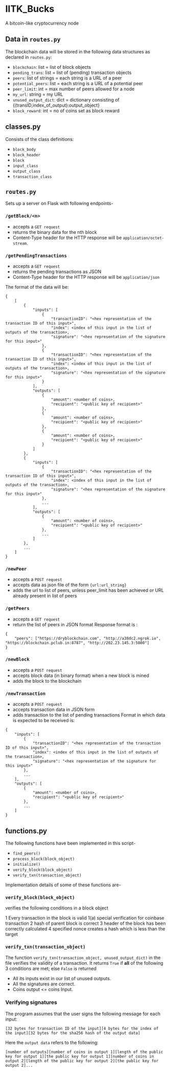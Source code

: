 # IITK_Bucks
A bitcoin-like cryptocurrency node

## Data in `routes.py`
The blockchain data will be stored in the following data structures as declared in `routes.py`:

* `blockchain`: list = list of block objects
* `pending_trans`: list = list of (pending) transaction objects
* `peers`: list of strings = each string is a URL of a peer
* `potential_peers`: list = each string is a URL of a potential peer
* `peer_limit`: int = max number of peers allowed for a node
* `my_url`: string = my URL
* `unused_output_dict`: dict = dictionary consisting of {(transID,index_of_output):output_object}
* `block_reward`: int = no of coins set as block reward

## classes.py 

Consists of the class definitions:

* `block_body`
* `block_header`
* `block`
* `input_class` 
* `output_class`
* `transaction_class`


## `routes.py`

Sets up a server on Flask with following endpoints- 

### `/getBlock/<n>`

* accepts a `GET request` 
* returns the binary data for the nth block 
* Content-Type header for the HTTP response will be `application/octet-stream`.

### `/getPendingTransactions`

* accepts a `GET request` 
* returns the pending transactions as JSON
* Content-Type header for the HTTP response will be `application/json` 

The format of the data will be:
```
{
    [
        {
            "inputs": [
                {
                    "transactionID": "<hex representation of the transaction ID of this input>",
                    "index": <index of this input in the list of outputs of the transaction>,
                    "signature": "<hex representation of the signature for this input>"
                },
                {
                    "transactionID": "<hex representation of the transaction ID of this input>",
                    "index": <index of this input in the list of outputs of the transaction>,
                    "signature": "<hex representation of the signature for this input>"
                }
            ],
            "outputs": [
                {
                    "amount": <number of coins>,
                    "recipient": "<public key of recipient>"
                },
                {
                    "amount": <number of coins>,
                    "recipient": "<public key of recipient>"
                },
                {
                    "amount": <number of coins>,
                    "recipient": "<public key of recipient>"
                }
            ]
        },
        {
            "inputs": [
                {
                    "transactionID": "<hex representation of the transaction ID of this input>",
                    "index": <index of this input in the list of outputs of the transaction>,
                    "signature": "<hex representation of the signature for this input>"
                },
                ...
            ],
            "outputs": [
                {
                    "amount": <number of coins>,
                    "recipient": "<public key of recipient>"
                },
                ...
            ]
        },
        ...
    ]
}

```
### `/newPeer`

* accepts a `POST request` 
* accepts data as json file of the form `{url:url_string}`
* adds the url to list of peers, unless peer_limit has been achieved or URL already present in list of peers

### `/getPeers`

* accepts a `GET request` 
* return the list of peers in JSON format
Response format is :
```
{
    "peers": ["https://dryblockchain.com", "http://a38dc2.ngrok.io", "https://blockchain.pclub.in:8787", "http://202.23.145.3:5000"]
}
```

### `/newBlock`

* accepts a `POST request` 
* accepts block data (in binary format) when a new block is mined
* adds the block to the blockchain


### `/newTransaction`

* accepts a `POST request` 
* accepts transaction data in JSON form 
* adds transaction to the list of pending transactions
Format in which data is expected to be received is:
```
{
    "inputs": [
        {
            "transactionID": "<hex representation of the transaction ID of this input>",
            "index": <index of this input in the list of outputs of the transaction>,
            "signature": "<hex representation of the signature for this input>"
        },
        ...
    ],
    "outputs": [
        {
            "amount": <number of coins>,
            "recipient": "<public key of recipient>"
        },
        ...
    ]
}
```

## functions.py
The following functions have been implemented in this script-

* `find_peers()`
* `process_block(block_object)`
* `initialize()`
* `verify_block(block_object)`
* `verify_txn(transaction_object)`

Implementation details of some of these functions are- 
### `verify_block(block_object)`
verifies the following conditions in a block object

1 Every transaction in the block is valid
1(a) special verification for coinbase transaction
2 hash of parent block is correct
3 header of the block has been correctly calculated
4 specified nonce creates a hash which is less than the target

### `verify_txn(transaction_object)`

The function `verify_txn(transaction_object, unused_output_dict)` in the file verifies the validity of a transaction. 
It returns `True` if **all** of the following 3 conditions are met; else `False` is returned

- All its inputs exist in our list of unused outputs.
- All the signatures are correct.
- Coins output <= coins Input.
### Verifying signatures

The program assumes that the user signs the following message for each input:

`[32 bytes for transaction ID of the input][4 bytes for the index of the input][32 bytes for the sha256 hash of the output data]`

Here the `output data` refers to the following:

`[number of outputs][number of coins in output 1][length of the public key for output 1][the public key for output 1][number of coins in output 2][length of the public key for output 2][the public key for output 2]...`
